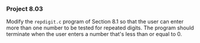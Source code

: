 ### Project 8.03
Modify the `repdigit.c` program of Section 8.1 so that the user can enter more
than one number to be tested for repeated digits. The program should terminate
when the user enters a number that's less than or equal to 0.
